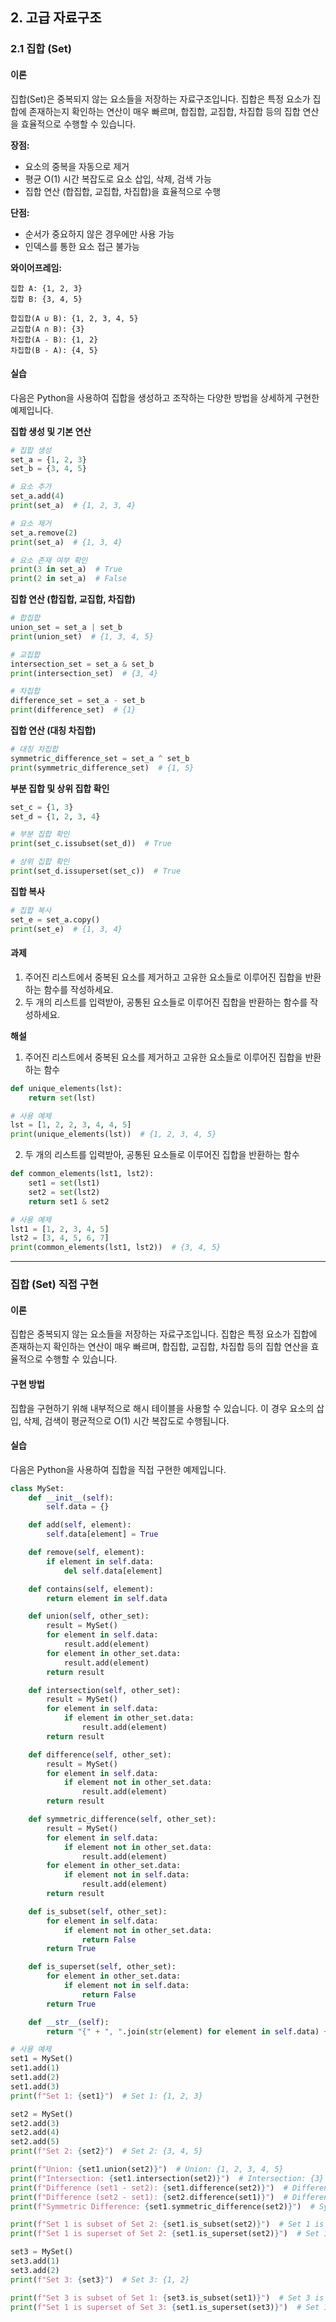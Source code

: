 ## 2. 고급 자료구조

### 2.1 집합 (Set)

#### 이론

집합(Set)은 중복되지 않는 요소들을 저장하는 자료구조입니다. 집합은 특정 요소가 집합에 존재하는지 확인하는 연산이 매우 빠르며, 합집합, 교집합, 차집합 등의 집합 연산을 효율적으로 수행할 수 있습니다.

**장점:**
- 요소의 중복을 자동으로 제거
- 평균 O(1) 시간 복잡도로 요소 삽입, 삭제, 검색 가능
- 집합 연산 (합집합, 교집합, 차집합)을 효율적으로 수행

**단점:**
- 순서가 중요하지 않은 경우에만 사용 가능
- 인덱스를 통한 요소 접근 불가능

**와이어프레임:**

```
집합 A: {1, 2, 3}
집합 B: {3, 4, 5}

합집합(A ∪ B): {1, 2, 3, 4, 5}
교집합(A ∩ B): {3}
차집합(A - B): {1, 2}
차집합(B - A): {4, 5}
```

#### 실습

다음은 Python을 사용하여 집합을 생성하고 조작하는 다양한 방법을 상세하게 구현한 예제입니다.

**집합 생성 및 기본 연산**

```python
# 집합 생성
set_a = {1, 2, 3}
set_b = {3, 4, 5}

# 요소 추가
set_a.add(4)
print(set_a)  # {1, 2, 3, 4}

# 요소 제거
set_a.remove(2)
print(set_a)  # {1, 3, 4}

# 요소 존재 여부 확인
print(3 in set_a)  # True
print(2 in set_a)  # False
```

**집합 연산 (합집합, 교집합, 차집합)**

```python
# 합집합
union_set = set_a | set_b
print(union_set)  # {1, 3, 4, 5}

# 교집합
intersection_set = set_a & set_b
print(intersection_set)  # {3, 4}

# 차집합
difference_set = set_a - set_b
print(difference_set)  # {1}
```

**집합 연산 (대칭 차집합)**

```python
# 대칭 차집합
symmetric_difference_set = set_a ^ set_b
print(symmetric_difference_set)  # {1, 5}
```

**부분 집합 및 상위 집합 확인**

```python
set_c = {1, 3}
set_d = {1, 2, 3, 4}

# 부분 집합 확인
print(set_c.issubset(set_d))  # True

# 상위 집합 확인
print(set_d.issuperset(set_c))  # True
```

**집합 복사**

```python
# 집합 복사
set_e = set_a.copy()
print(set_e)  # {1, 3, 4}
```

#### 과제

1. 주어진 리스트에서 중복된 요소를 제거하고 고유한 요소들로 이루어진 집합을 반환하는 함수를 작성하세요.
2. 두 개의 리스트를 입력받아, 공통된 요소들로 이루어진 집합을 반환하는 함수를 작성하세요.

**해설**

1. 주어진 리스트에서 중복된 요소를 제거하고 고유한 요소들로 이루어진 집합을 반환하는 함수

```python
def unique_elements(lst):
    return set(lst)

# 사용 예제
lst = [1, 2, 2, 3, 4, 4, 5]
print(unique_elements(lst))  # {1, 2, 3, 4, 5}
```

2. 두 개의 리스트를 입력받아, 공통된 요소들로 이루어진 집합을 반환하는 함수

```python
def common_elements(lst1, lst2):
    set1 = set(lst1)
    set2 = set(lst2)
    return set1 & set2

# 사용 예제
lst1 = [1, 2, 3, 4, 5]
lst2 = [3, 4, 5, 6, 7]
print(common_elements(lst1, lst2))  # {3, 4, 5}
```

--- 

### 집합 (Set) 직접 구현

#### 이론

집합은 중복되지 않는 요소들을 저장하는 자료구조입니다. 집합은 특정 요소가 집합에 존재하는지 확인하는 연산이 매우 빠르며, 합집합, 교집합, 차집합 등의 집합 연산을 효율적으로 수행할 수 있습니다.

#### 구현 방법

집합을 구현하기 위해 내부적으로 해시 테이블을 사용할 수 있습니다. 이 경우 요소의 삽입, 삭제, 검색이 평균적으로 O(1) 시간 복잡도로 수행됩니다.

#### 실습

다음은 Python을 사용하여 집합을 직접 구현한 예제입니다.

```python
class MySet:
    def __init__(self):
        self.data = {}

    def add(self, element):
        self.data[element] = True

    def remove(self, element):
        if element in self.data:
            del self.data[element]

    def contains(self, element):
        return element in self.data

    def union(self, other_set):
        result = MySet()
        for element in self.data:
            result.add(element)
        for element in other_set.data:
            result.add(element)
        return result

    def intersection(self, other_set):
        result = MySet()
        for element in self.data:
            if element in other_set.data:
                result.add(element)
        return result

    def difference(self, other_set):
        result = MySet()
        for element in self.data:
            if element not in other_set.data:
                result.add(element)
        return result

    def symmetric_difference(self, other_set):
        result = MySet()
        for element in self.data:
            if element not in other_set.data:
                result.add(element)
        for element in other_set.data:
            if element not in self.data:
                result.add(element)
        return result

    def is_subset(self, other_set):
        for element in self.data:
            if element not in other_set.data:
                return False
        return True

    def is_superset(self, other_set):
        for element in other_set.data:
            if element not in self.data:
                return False
        return True

    def __str__(self):
        return "{" + ", ".join(str(element) for element in self.data) + "}"

# 사용 예제
set1 = MySet()
set1.add(1)
set1.add(2)
set1.add(3)
print(f"Set 1: {set1}")  # Set 1: {1, 2, 3}

set2 = MySet()
set2.add(3)
set2.add(4)
set2.add(5)
print(f"Set 2: {set2}")  # Set 2: {3, 4, 5}

print(f"Union: {set1.union(set2)}")  # Union: {1, 2, 3, 4, 5}
print(f"Intersection: {set1.intersection(set2)}")  # Intersection: {3}
print(f"Difference (set1 - set2): {set1.difference(set2)}")  # Difference (set1 - set2): {1, 2}
print(f"Difference (set2 - set1): {set2.difference(set1)}")  # Difference (set2 - set1): {4, 5}
print(f"Symmetric Difference: {set1.symmetric_difference(set2)}")  # Symmetric Difference: {1, 2, 4, 5}

print(f"Set 1 is subset of Set 2: {set1.is_subset(set2)}")  # Set 1 is subset of Set 2: False
print(f"Set 1 is superset of Set 2: {set1.is_superset(set2)}")  # Set 1 is superset of Set 2: False

set3 = MySet()
set3.add(1)
set3.add(2)
print(f"Set 3: {set3}")  # Set 3: {1, 2}

print(f"Set 3 is subset of Set 1: {set3.is_subset(set1)}")  # Set 3 is subset of Set 1: True
print(f"Set 1 is superset of Set 3: {set1.is_superset(set3)}")  # Set 1 is superset of Set 3: True
```

